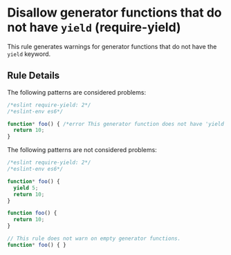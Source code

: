 # Disallow generator functions that do not have `yield` (require-yield)

This rule generates warnings for generator functions that do not have the `yield` keyword.

## Rule Details

The following patterns are considered problems:

```js
/*eslint require-yield: 2*/
/*eslint-env es6*/

function* foo() { /*error This generator function does not have 'yield'.*/
  return 10;
}
```

The following patterns are not considered problems:

```js
/*eslint require-yield: 2*/
/*eslint-env es6*/

function* foo() {
  yield 5;
  return 10;
}

function foo() {
  return 10;
}

// This rule does not warn on empty generator functions.
function* foo() { }
```
